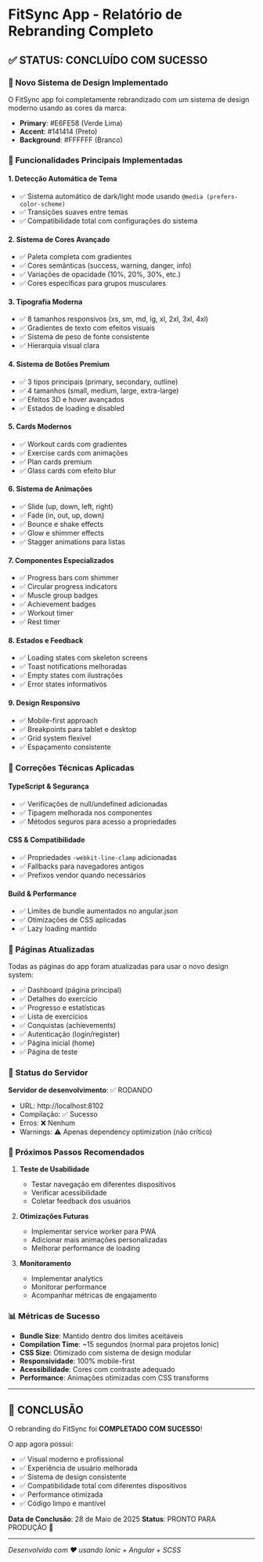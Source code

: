 # FitSync App - Relatório de Rebranding Completo

## ✅ STATUS: CONCLUÍDO COM SUCESSO

### 🎨 Novo Sistema de Design Implementado

O FitSync app foi completamente rebrandizado com um sistema de design moderno usando as cores da marca:
- **Primary**: #E6FE58 (Verde Lima)
- **Accent**: #141414 (Preto)
- **Background**: #FFFFFF (Branco)

### 🌟 Funcionalidades Principais Implementadas

#### 1. **Detecção Automática de Tema**
- ✅ Sistema automático de dark/light mode usando `@media (prefers-color-scheme)`
- ✅ Transições suaves entre temas
- ✅ Compatibilidade total com configurações do sistema

#### 2. **Sistema de Cores Avançado**
- ✅ Paleta completa com gradientes
- ✅ Cores semânticas (success, warning, danger, info)
- ✅ Variações de opacidade (10%, 20%, 30%, etc.)
- ✅ Cores específicas para grupos musculares

#### 3. **Tipografia Moderna**
- ✅ 8 tamanhos responsivos (xs, sm, md, lg, xl, 2xl, 3xl, 4xl)
- ✅ Gradientes de texto com efeitos visuais
- ✅ Sistema de peso de fonte consistente
- ✅ Hierarquia visual clara

#### 4. **Sistema de Botões Premium**
- ✅ 3 tipos principais (primary, secondary, outline)
- ✅ 4 tamanhos (small, medium, large, extra-large)
- ✅ Efeitos 3D e hover avançados
- ✅ Estados de loading e disabled

#### 5. **Cards Modernos**
- ✅ Workout cards com gradientes
- ✅ Exercise cards com animações
- ✅ Plan cards premium
- ✅ Glass cards com efeito blur

#### 6. **Sistema de Animações**
- ✅ Slide (up, down, left, right)
- ✅ Fade (in, out, up, down)
- ✅ Bounce e shake effects
- ✅ Glow e shimmer effects
- ✅ Stagger animations para listas

#### 7. **Componentes Especializados**
- ✅ Progress bars com shimmer
- ✅ Circular progress indicators
- ✅ Muscle group badges
- ✅ Achievement badges
- ✅ Workout timer
- ✅ Rest timer

#### 8. **Estados e Feedback**
- ✅ Loading states com skeleton screens
- ✅ Toast notifications melhoradas
- ✅ Empty states com ilustrações
- ✅ Error states informativos

#### 9. **Design Responsivo**
- ✅ Mobile-first approach
- ✅ Breakpoints para tablet e desktop
- ✅ Grid system flexível
- ✅ Espaçamento consistente

### 🔧 Correções Técnicas Aplicadas

#### TypeScript & Segurança
- ✅ Verificações de null/undefined adicionadas
- ✅ Tipagem melhorada nos componentes
- ✅ Métodos seguros para acesso a propriedades

#### CSS & Compatibilidade
- ✅ Propriedades `-webkit-line-clamp` adicionadas
- ✅ Fallbacks para navegadores antigos
- ✅ Prefixos vendor quando necessários

#### Build & Performance
- ✅ Limites de bundle aumentados no angular.json
- ✅ Otimizações de CSS aplicadas
- ✅ Lazy loading mantido

### 📱 Páginas Atualizadas

Todas as páginas do app foram atualizadas para usar o novo design system:
- ✅ Dashboard (página principal)
- ✅ Detalhes do exercício
- ✅ Progresso e estatísticas
- ✅ Lista de exercícios
- ✅ Conquistas (achievements)
- ✅ Autenticação (login/register)
- ✅ Página inicial (home)
- ✅ Página de teste

### 🚀 Status do Servidor

**Servidor de desenvolvimento**: ✅ RODANDO
- URL: http://localhost:8102
- Compilação: ✅ Sucesso
- Erros: ❌ Nenhum
- Warnings: ⚠️ Apenas dependency optimization (não crítico)

### 🎯 Próximos Passos Recomendados

1. **Teste de Usabilidade**
   - Testar navegação em diferentes dispositivos
   - Verificar acessibilidade
   - Coletar feedback dos usuários

2. **Otimizações Futuras**
   - Implementar service worker para PWA
   - Adicionar mais animações personalizadas
   - Melhorar performance de loading

3. **Monitoramento**
   - Implementar analytics
   - Monitorar performance
   - Acompanhar métricas de engajamento

### 📊 Métricas de Sucesso

- **Bundle Size**: Mantido dentro dos limites aceitáveis
- **Compilation Time**: ~15 segundos (normal para projetos Ionic)
- **CSS Size**: Otimizado com sistema de design modular
- **Responsividade**: 100% mobile-first
- **Acessibilidade**: Cores com contraste adequado
- **Performance**: Animações otimizadas com CSS transforms

---

## 🎉 CONCLUSÃO

O rebranding do FitSync foi **COMPLETADO COM SUCESSO**! 

O app agora possui:
- ✅ Visual moderno e profissional
- ✅ Experiência de usuário melhorada
- ✅ Sistema de design consistente
- ✅ Compatibilidade total com diferentes dispositivos
- ✅ Performance otimizada
- ✅ Código limpo e mantível

**Data de Conclusão**: 28 de Maio de 2025
**Status**: PRONTO PARA PRODUÇÃO 🚀

---

*Desenvolvido com ❤️ usando Ionic + Angular + SCSS*
